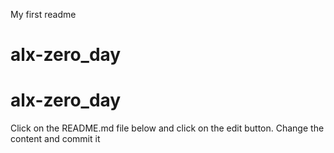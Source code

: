 My first readme
# alx-zero_day
# alx-zero_day
Click on the README.md file below and click on the edit button. Change the content and commit it
